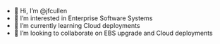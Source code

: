 - 👋 Hi, I’m @jfcullen
- 👀 I’m interested in Enterprise Software Systems
- 🌱 I’m currently learning Cloud deployments
- 💞️ I’m looking to collaborate on EBS upgrade and Cloud deployments

<!---
jfcullen/jfcullen is a ✨ special ✨ repository because its `README.md` (this file) appears on your GitHub profile.
You can click the Preview link to take a look at your changes.
--->
